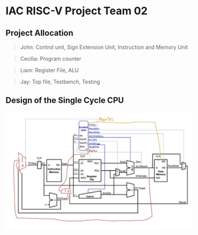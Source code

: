 # IAC RISC-V Project Team 02

## Project Allocation

> John: Control unit, Sign Extension Unit, Instruction and Memory Unit

> Cecilia: Program counter

> Liam: Register File, ALU

> Jay: Top file, Testbench, Testing

## Design of the Single Cycle CPU

![Single Cycle RISC-V Schematic](images/SingleCycleDesign.jpg)
